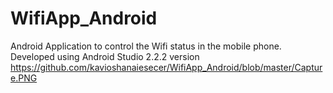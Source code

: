 # WifiApp_Android
Android Application to control the Wifi status in the mobile phone. Developed using Android Studio 2.2.2 version
https://github.com/kavioshanaiesecer/WifiApp_Android/blob/master/Capture.PNG
